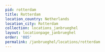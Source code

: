 ```yaml
---
pid: rotterdam
title: Rotterdam
location_country: Netherlands
location_city: Rotterdam
collection: locations_janbrueghel
layout: locationpage_janbrueghel
order: '085'
permalink: /janbrueghel/locations/rotterdam
---
```


